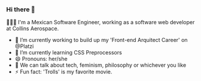 ### Hi there 👋

👩🏾‍💻 
I'm a Mexican Software Engineer, working as a software web developer at Collins Aerospace.

- 🔭 I’m currently working to build up my 'Front-end Arquitect Career' on @Platzi
- 🌱 I’m currently learning CSS Preprocessors
- 😄 Pronouns: her/she
- 💭 We can talk about tech, feminism, philosophy or whichever you like 
- ⚡ Fun fact: 'Trolls' is my favorite movie.
